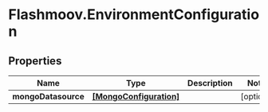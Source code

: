 # Flashmoov.EnvironmentConfiguration

## Properties
Name | Type | Description | Notes
------------ | ------------- | ------------- | -------------
**mongoDatasource** | [**[MongoConfiguration]**](MongoConfiguration.md) |  | [optional] 


